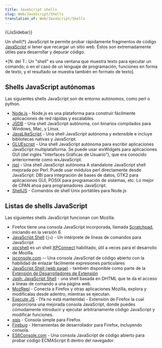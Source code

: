 ```yaml
---
title: JavaScript shells
slug: Web/JavaScript/Shells
translation_of: Web/JavaScript/Shells
---
```

{{JsSidebar}}

Un shell(\*) JavaScript te permite probar rápidamente fragmentos de código [JavaScript](/es/docs/Web/JavaScript) si tener que recargar un sitio web. Éstos son extremadamente útiles para desarrollar y depurar código.

\*\[N. del T.: Un "shell" es una ventana que muestra texto para ejecutar un comando; o en el caso de un lenguaje de programación, funciones en forma de texto, y el resultado se muestra también en formato de texto].

## Shells JavaScript autónomas

Las siguientes shells JavaScript son de entorno autónomos, como perl o python.

- [Node.js](http://nodejs.org/) - Node.js es una plataforma para construir fácilmente aplicaciones de red rápidas y escalables.
- [JSDB](http://www.jsdb.org/) - Una shell JavaScript autónoma, con binarios compilados para Windows, Mac, y Linux.
- [JavaLikeScript](http://javalikescript.free.fr/) - Una shell JavaScript autónoma y extensible e incluye bibliotecas nativas y JavaScript.
- [GLUEscript](http://gluescript.sourceforge.net/) - Una shell JavaScript autónoma para escribir aplicaciones JavaScript multiplataforma. Se puede usar wxWidgets para aplicaciones GUI (del inglés "Interfaces Gráficas de Usuario"), que era conocido anteriormente como wxJavaScript.
- [jspl](http://jspl.msg.mx/) - Una shell JavaScript autónoma A standalone JavaScript shell mejorada por Perl. Puede usar módulos perl directamente desde JavaScript: DBI para integración de bases de datos, GTK2 para aplicaciones GUI, POSIX para programación de sistemas, etc. Lo mejor de CPAN ahoa para programadores JavaScript.
- [ShellJS](http://shelljs.org) - Comandos de shell Unix portátiles para Node.js

## Listas de shells JavaScript

Las siguientes shells JavaScript funcionan con Mozilla.

- Firefox tiene una consola JavaScript incorporada, llamada [Scratchpad](/es/docs/Tools/Scratchpad), iniciando en la versión 6.
- [JavaScript Shell](/es/docs/Mozilla/Projects/SpiderMonkey/Introduction_to_the_JavaScript_shell) (`js`) - Un intérprete de líneas de comandos para JavaScript
- [xpcshell](/es/docs/Mozilla/XPConnect/xpcshell) es un shell [XPConnect](/es/docs/Mozilla/Tech/XPCOM/Language_bindings/XPConnect) habilitado, útil a veces para el desarrollo de Mozilla.
- [jsconsole.com](http://jsconsole.com/) -- Una consola JavaScript de código abierto con la habilidad de enlazar fácilmente expresiones particulares
- [JavaScript Shell (web page)](http://www.squarefree.com/shell/) - también disponible como parte de la [Extensión de Desarrolladores de Extensión](https://addons.mozilla.org/en-US/firefox/addon/7434)
- [Jash: JavaScript Shell](http://www.billyreisinger.com/jash/) - una shell basada en DHTML que te da el acceso a líneas de comando a una página web.
- [MozRepl](http://hyperstruct.net/projects/mozrepl) - Conecta a Firefox y otras aplicaciones Mozilla, explora y modifícalas desde adentro, mientras se ejecutan.
- [Execute JS](https://addons.mozilla.org/en-US/firefox/addon/execute-js/) - (Ya no está mantenida) - Extensión de Firefox la cual proporciona una mejorada consola JavaScript, donde puedes cómodamente introducir y ejecutar arbitrariamente código JavaScript y modificar funciones.
- [xqjs](https://addons.mozilla.org/addon/159546) - Consola simple para Firefox.
- [Firebug](https://addons.mozilla.org/en-US/firefox/addon/firebug/) - Herramientas de desarrollador para Firefox, incluyendo consola.
- [ES6Console.com](http://es6console.com) - Una consola JavaScript de código abierto para probar código ECMAScript 6 dentro del navegador.

